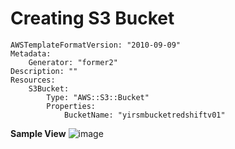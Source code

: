# Creating S3 Bucket 

```
AWSTemplateFormatVersion: "2010-09-09"
Metadata:
    Generator: "former2"
Description: ""
Resources:
    S3Bucket:
        Type: "AWS::S3::Bucket"
        Properties:
            BucketName: "yirsmbucketredshiftv01"
```

__Sample View__
![image](https://user-images.githubusercontent.com/111234771/200511763-c8e99f89-9d69-4b5e-bb9f-c2ab0af5dc84.png)
